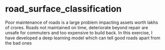 # road_surface_classification
Poor maintenance of roads is a large problem impacting assets worth lakhs of crores. Roads not maintained on time, deteriorate beyond repair are unsafe for commuters and too expensive to build back. In this exercise, I have developed a deep learning model which can tell good roads apart from the bad ones
